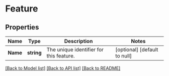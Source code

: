 # Feature

## Properties
Name | Type | Description | Notes
------------ | ------------- | ------------- | -------------
**Name** | **string** | The unique identifier for this feature. | [optional] [default to null]

[[Back to Model list]](../README.md#documentation-for-models) [[Back to API list]](../README.md#documentation-for-api-endpoints) [[Back to README]](../README.md)

